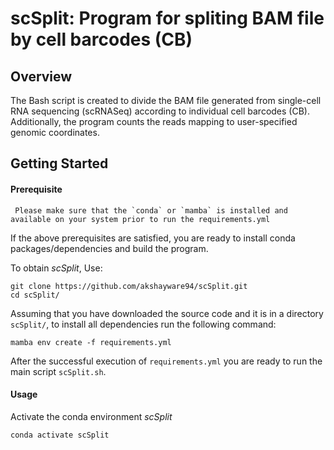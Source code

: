 # scSplit: Program for spliting BAM file by cell barcodes (CB)
## Overview

The Bash script is created to divide the BAM file generated from single-cell RNA sequencing (scRNASeq) according to individual cell barcodes (CB). Additionally, the program counts the reads mapping to user-specified genomic coordinates.

## Getting Started

#### Prerequisite
  ```
   Please make sure that the `conda` or `mamba` is installed and available on your system prior to run the requirements.yml
  ```
If the above prerequisites are satisfied, you are ready to install conda packages/dependencies and build the program.

To obtain *scSplit*, Use: <br />
```
git clone https://github.com/akshayware94/scSplit.git
cd scSplit/
```
Assuming that you have downloaded the source code and it is in a directory `scSplit/`, to install all dependencies run the following command: <br />

```
mamba env create -f requirements.yml
```
After the successful execution of `requirements.yml` you are ready to run the main script `scSplit.sh`.

#### Usage
Activate the conda environment *scSplit* <br />

```
conda activate scSplit
```
